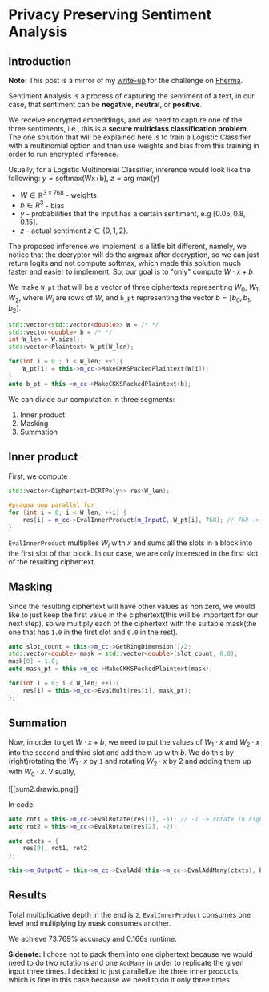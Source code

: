 # Privacy Preserving Sentiment Analysis 
## Introduction 
**Note:** This post is a mirror of my [write-up](https://fherma.io/content/68a325d395bfb67da62b5f36) for the challenge on [Fherma](https://fherma.io/challenges/681b3ff2da06abf28988891d/overview).

Sentiment Analysis is a process of capturing the sentiment of a text, in our case, that sentiment can be **negative**, **neutral**, or **positive**.  

We receive encrypted embeddings, and we need to capture one of the three sentiments, i.e., this is a **secure multiclass classification problem**. The one solution that will be explained here is to train a Logistic Classifier with a multinomial option and then use weights and bias from this training in order to run encrypted inference.   

Usually, for a Logistic Multinomial Classifier, inference would look like the following: 
$y = \text{softmax(Wx+b)}$, $z = \text{arg max}(y)$
- $W \in \mathbb{R}^{3 \times 768}$ -  weights 
- $b \in R^3$ -  bias 
- $y$ - probabilities that the input has a certain sentiment, e.g $[0.05, 0.8, 0.15]$.
- $z$ - actual sentiment $z \in \{0, 1, 2\}$.

The proposed inference we implement is a little bit different, namely, we notice that the decryptor will do the argmax after decryption, so we can just return logits and not compute softmax, which made this solution much faster and easier to implement. So, our goal is to "only" compute $W \cdot x + b$

We make `W_pt` that will be a vector of three ciphertexts representing $W_0$, $W_1$, $W_2$, where $W_i$ are rows of $W$, and `b_pt` representing the vector $b = [b_0, b_1, b_2]$.  
```c++
std::vector<std::vector<double>> W = /* */
std::vector<double> b = /* */ 
int W_len = W.size();
std::vector<Plaintext> W_pt(W_len);

for(int i = 0 ; i < W_len; ++i){
	W_pt[i] = this->m_cc->MakeCKKSPackedPlaintext(W[i]);
}
auto b_pt = this->m_cc->MakeCKKSPackedPlaintext(b);
```

We can divide our computation in three segments: 
1. Inner product 
2. Masking 
3. Summation 

## Inner product
First, we compute
```c++
std::vector<Ciphertext<DCRTPoly>> res(W_len);

#pragma omp parallel for
for (int i = 0; i < W_len; ++i) {
	res[i] = m_cc->EvalInnerProduct(m_InputC, W_pt[i], 768); // 768 -> block size
}
```

`EvalInnerProduct` multiplies $W_i$ with $x$ and sums all the slots in a block into the first slot of that block. In our case, we are only interested in the first slot of the resulting ciphertext.

## Masking
Since the resulting ciphertext will have other values as non zero, we would like to just keep the first value in the ciphertext(this will be important for our next step), so we multiply each of the ciphertext with the suitable mask(the one that has `1.0` in the first slot and `0.0` in the rest). 

```c++
auto slot_count = this->m_cc->GetRingDimension()/2;
std::vector<double> mask = std::vector<double>(slot_count, 0.0);
mask[0] = 1.0;
auto mask_pt = this->m_cc->MakeCKKSPackedPlaintext(mask);

for(int i = 0; i < W_len; ++i){
	res[i] = this->m_cc->EvalMult(res[i], mask_pt);
};
```

## Summation
Now, in order to get $W \cdot x+ b$, we need to put the values of $W_1 \cdot x$ and $W_2 \cdot x$ into the second and third slot and add them up with $b$. We do this by (right)rotating the $W_1 \cdot x$ by `1` and rotating $W_2 \cdot x$ by $2$ and adding them up with $W_0 \cdot x$.  Visually, 

![[sum2.drawio.png]]

In code: 
```c++
auto rot1 = this->m_cc->EvalRotate(res[1], -1); // -i -> rotate in right by i 
auto rot2 = this->m_cc->EvalRotate(res[2], -2);

auto ctxts = {
	res[0], rot1, rot2
};

this->m_OutputC = this->m_cc->EvalAdd(this->m_cc->EvalAddMany(ctxts), b_pt);
```

## Results
Total multiplicative depth in the end is `2`, `EvalInnerProduct` consumes one level and multiplying by mask consumes another. 

We achieve 73.769% accuracy and 0.166s runtime. 

**Sidenote:** I chose not to pack them into one ciphertext because we would need to do two rotations and one `AddMany` in order to replicate the given input three times. I decided to just parallelize the three inner products, which is fine in this case because we need to do it only three times. 





